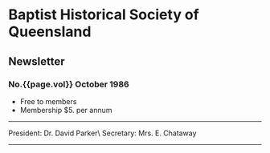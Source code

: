# Baptist Historical Society of Queensland
## Newsletter

### No.{{page.vol}}  October 1986

- Free to members
- Membership $5. per annum

---
President: Dr. David Parker\\
Secretary: Mrs. E. Chataway

---
